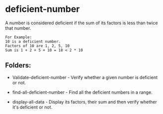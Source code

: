 # deficient-number
A number is considered deficient if the sum of its factors is less than twice that number.

```
For Example:
10 is a deficient number.
Factors of 10 are 1, 2, 5, 10
Sum is 1 + 2 + 5 + 10 = 18 < 2 * 10
```

## Folders:

* Validate-deficient-number - Verify whether a given number is deficient or not.

* find-all-deficient-number - Find all the deficient numbers in a range.

* display-all-data - Display its factors, their sum and then verify whether it's deficient or not.